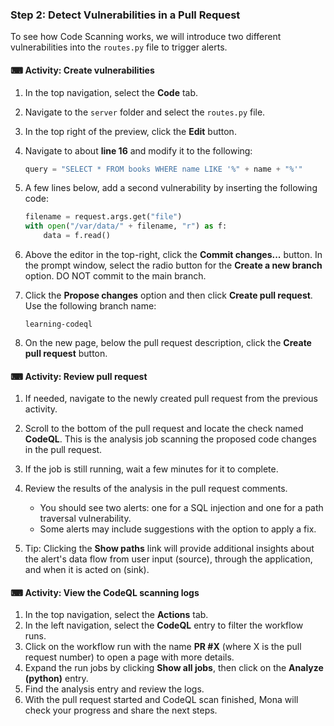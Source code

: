 ### Step 2: Detect Vulnerabilities in a Pull Request

To see how Code Scanning works, we will introduce two different vulnerabilities into the `routes.py` file to trigger alerts.

#### ⌨ Activity: Create vulnerabilities

1. In the top navigation, select the **Code** tab.

2. Navigate to the `server` folder and select the `routes.py` file.

3. In the top right of the preview, click the **Edit** button.

4. Navigate to about **line 16** and modify it to the following:

   ```python
   query = "SELECT * FROM books WHERE name LIKE '%" + name + "%'"
   ```

5. A few lines below, add a second vulnerability by inserting the following code:

   ```python
   filename = request.args.get("file")
   with open("/var/data/" + filename, "r") as f:
       data = f.read()
   ```

6. Above the editor in the top-right, click the **Commit changes...** button. In the prompt window, select the radio button for the **Create a new branch** option. DO NOT commit to the main branch.

7. Click the **Propose changes** option and then click **Create pull request**. Use the following branch name:

   ```
   learning-codeql
   ```

8. On the new page, below the pull request description, click the **Create pull request** button.

#### ⌨ Activity: Review pull request

1. If needed, navigate to the newly created pull request from the previous activity.

2. Scroll to the bottom of the pull request and locate the check named **CodeQL**. This is the analysis job scanning the proposed code changes in the pull request.

3. If the job is still running, wait a few minutes for it to complete.

4. Review the results of the analysis in the pull request comments.

   * You should see two alerts: one for a SQL injection and one for a path traversal vulnerability.
   * Some alerts may include suggestions with the option to apply a fix.

5. Tip: Clicking the **Show paths** link will provide additional insights about the alert's data flow from user input (source), through the application, and when it is acted on (sink).

#### ⌨ Activity: View the CodeQL scanning logs

1. In the top navigation, select the **Actions** tab.
2. In the left navigation, select the **CodeQL** entry to filter the workflow runs.
3. Click on the workflow run with the name **PR #X** (where X is the pull request number) to open a page with more details.
4. Expand the run jobs by clicking **Show all jobs**, then click on the **Analyze (python)** entry.
5. Find the analysis entry and review the logs.
6. With the pull request started and CodeQL scan finished, Mona will check your progress and share the next steps.
